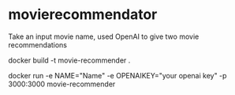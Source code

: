 # movierecommendator
Take an input movie name, used OpenAI to give two movie recommendations

docker build -t movie-recommender .

docker run -e NAME="Name" -e OPENAIKEY="your openai key" -p 3000:3000 movie-recommender
